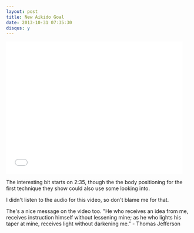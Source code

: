 ```yaml
---
layout: post
title: New Aikido Goal
date: 2013-10-31 07:35:30
disqus: y
---
```


<iframe width="480" height="360" src="//www.youtube.com/embed/bTg7SwskOmA#t=2m35s?rel=0" frameborder="0" allowfullscreen></iframe>

The interesting bit starts on 2:35, though the the body positioning for the first technique they show could also use some looking into.

I didn't listen to the audio for this video, so don't blame me for that.

The's a nice message on the video too. "He who receives an idea from me, receives instruction himself without lessening mine; as he who lights his taper at mine, receives light without darkening me." - Thomas Jefferson
<a href="http://press-pubs.uchicago.edu/founders/documents/a1_8_8s12.html" target="blog2">

